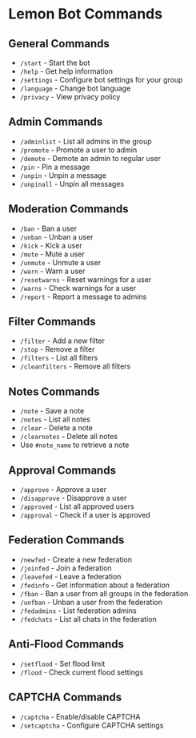 # Lemon Bot Commands

## General Commands
- `/start` - Start the bot
- `/help` - Get help information
- `/settings` - Configure bot settings for your group
- `/language` - Change bot language
- `/privacy` - View privacy policy

## Admin Commands
- `/adminlist` - List all admins in the group
- `/promote` - Promote a user to admin
- `/demote` - Demote an admin to regular user
- `/pin` - Pin a message
- `/unpin` - Unpin a message
- `/unpinall` - Unpin all messages

## Moderation Commands
- `/ban` - Ban a user
- `/unban` - Unban a user
- `/kick` - Kick a user
- `/mute` - Mute a user
- `/unmute` - Unmute a user
- `/warn` - Warn a user
- `/resetwarns` - Reset warnings for a user
- `/warns` - Check warnings for a user
- `/report` - Report a message to admins

## Filter Commands
- `/filter` - Add a new filter
- `/stop` - Remove a filter
- `/filters` - List all filters
- `/cleanfilters` - Remove all filters

## Notes Commands
- `/note` - Save a note
- `/notes` - List all notes
- `/clear` - Delete a note
- `/clearnotes` - Delete all notes
- Use `#note_name` to retrieve a note

## Approval Commands
- `/approve` - Approve a user
- `/disapprove` - Disapprove a user
- `/approved` - List all approved users
- `/approval` - Check if a user is approved

## Federation Commands
- `/newfed` - Create a new federation
- `/joinfed` - Join a federation
- `/leavefed` - Leave a federation
- `/fedinfo` - Get information about a federation
- `/fban` - Ban a user from all groups in the federation
- `/unfban` - Unban a user from the federation
- `/fedadmins` - List federation admins
- `/fedchats` - List all chats in the federation

## Anti-Flood Commands
- `/setflood` - Set flood limit
- `/flood` - Check current flood settings

## CAPTCHA Commands
- `/captcha` - Enable/disable CAPTCHA
- `/setcaptcha` - Configure CAPTCHA settings